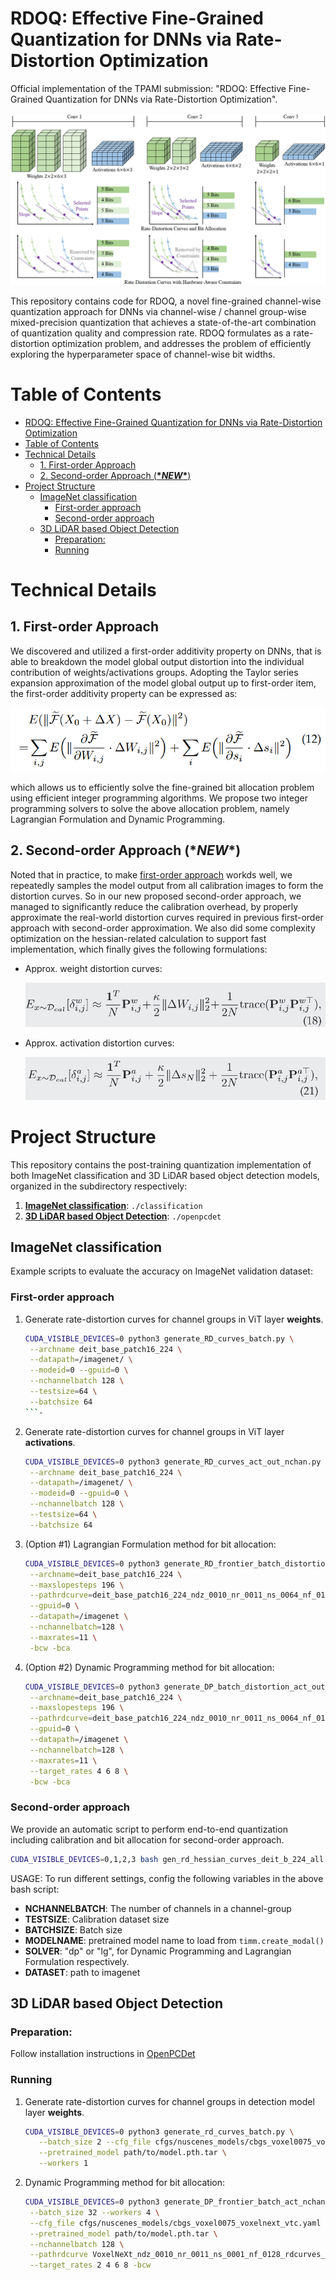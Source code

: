 # RDOQ: Effective Fine-Grained Quantization for DNNs via Rate-Distortion Optimization

Official implementation of the TPAMI submission: "RDOQ: Effective Fine-Grained Quantization for DNNs via Rate-Distortion Optimization".


![rdoq](assets/thumbnail-tpami-rdoq.png)

This repository contains code for RDOQ, a novel fine-grained channel-wise quantization approach for DNNs via channel-wise / channel group-wise mixed-precision quantization that achieves a state-of-the-art combination of quantization quality and compression rate.
RDOQ formulates as a rate-distortion optimization problem, and addresses the problem of efficiently exploring the hyperparameter space of channel-wise bit widths. 


# Table of Contents
- [RDOQ: Effective Fine-Grained Quantization for DNNs via Rate-Distortion Optimization](#rdoq-effective-fine-grained-quantization-for-dnns-via-rate-distortion-optimization)
- [Table of Contents](#table-of-contents)
- [Technical Details](#technical-details)
  - [1. First-order Approach](#1-first-order-approach)
  - [2. Second-order Approach (**\**NEW*\***)](#2-second-order-approach-new)
- [Project Structure](#project-structure)
  - [ImageNet classification](#imagenet-classification)
    - [First-order approach](#first-order-approach)
    - [Second-order approach](#second-order-approach)
  - [3D LiDAR based Object Detection](#3d-lidar-based-object-detection)
    - [Preparation:](#preparation)
    - [Running](#running)

# Technical Details

## 1. First-order Approach

We discovered and utilized a first-order additivity property on DNNs, that is able to breakdown the model global output distortion into the individual contribution of weights/activations groups. 
Adopting the Taylor series expansion approximation of the model global output up to first-order item, the first-order additivity property can be expressed as:

![additivity_first](assets/additivity_first.png)

which allows us to efficiently solve the fine-grained bit allocation problem using efficient integer programming algorithms.
We propose two integer programming solvers to solve the above allocation problem, namely Lagrangian Formulation and Dynamic Programming.


## 2. Second-order Approach (**\**NEW*\***) 
Noted that in practice, to make [first-order approach](#1-first-order-approach) workds well, we repeatedly samples the model output from all calibration images to form the distortion curves. 
So in our new proposed second-order approach, we managed to significantly reduce the calibration overhead, by properly approximate the real-world distortion curves required in previous first-order approach with second-order approximation.
We also did some complexity optimization on the hessian-related calculation to support fast implementation, which finally gives the following formulations:
- Approx. weight distortion curves:

  ![2nd-w](assets/2nd-w.png)

- Approx. activation distortion curves:

  ![2nd-a](assets/2nd-a.png)


# Project Structure

This repository contains the post-training quantization implementation of both ImageNet classification and 3D LiDAR based object detection models, organized in the subdirectory respectively:
1. [__ImageNet classification__](#ImageNet-classification): `./classification`
2. [__3D LiDAR based Object Detection__](#3D-LiDAR-based-Object-Detection): `./openpcdet`


## ImageNet classification
Example scripts to evaluate the accuracy on ImageNet validation dataset:

### First-order approach

1. Generate rate-distortion curves for channel groups in ViT layer **weights**.
   ```bash
   CUDA_VISIBLE_DEVICES=0 python3 generate_RD_curves_batch.py \
    --archname deit_base_patch16_224 \
    --datapath=/imagenet/ \
    --modeid=0 --gpuid=0 \
    --nchannelbatch 128 \
    --testsize=64 \
    --batchsize 64 
   ```-
2. Generate rate-distortion curves for channel groups in ViT layer **activations**.
   ```bash
   CUDA_VISIBLE_DEVICES=0 python3 generate_RD_curves_act_out_nchan.py \
    --archname deit_base_patch16_224 \
    --datapath=/imagenet/ \
    --modeid=0 --gpuid=0 \
    --nchannelbatch 128 \
    --testsize=64 \
    --batchsize 64
   ```
3. (Option #1) Lagrangian Formulation method for bit allocation:
   ```bash
   CUDA_VISIBLE_DEVICES=0 python3 generate_RD_frontier_batch_distortion_act_out_nchan.py \
    --archname=deit_base_patch16_224 \
    --maxslopesteps 196 \
    --pathrdcurve=deit_base_patch16_224_ndz_0010_nr_0011_ns_0064_nf_0128_rdcurves_channelwise_opt_dist/ \
    --gpuid=0 \
    --datapath=/imagenet \
    --nchannelbatch=128 \
    --maxrates=11 \
    -bcw -bca
   ```
4. (Option #2) Dynamic Programming method for bit allocation:
   ```bash
   CUDA_VISIBLE_DEVICES=0 python3 generate_DP_batch_distortion_act_out_nchan.py \
    --archname=deit_base_patch16_224 \
    --maxslopesteps 196 \
    --pathrdcurve=deit_base_patch16_224_ndz_0010_nr_0011_ns_0064_nf_0128_rdcurves_channelwise_opt_dist/ \
    --gpuid=0 \
    --datapath=/imagenet \
    --nchannelbatch=128 \
    --maxrates=11 \
    --target_rates 4 6 8 \
    -bcw -bca
   ```

### Second-order approach
We provide an automatic script to perform end-to-end quantization including calibration and bit allocation for second-order approach.
```bash
CUDA_VISIBLE_DEVICES=0,1,2,3 bash gen_rd_hessian_curves_deit_b_224_all.sh
```

USAGE: To run different settings, config the following variables in the above bash script:

- **NCHANNELBATCH**: The number of channels in a channel-group
- **TESTSIZE**: Calibration dataset size
- **BATCHSIZE**: Batch size
- **MODELNAME**: pretrained model name to load from `timm.create_modal()`
- **SOLVER**: "dp" or "lg", for Dynamic Programming and Lagrangian Formulation respectively.
- **DATASET**: path to imagenet


## 3D LiDAR based Object Detection

### Preparation: 

Follow installation instructions in [OpenPCDet](https://github.com/open-mmlab/OpenPCDet)

### Running 

1. Generate rate-distortion curves for channel groups in detection model layer **weights**.
   ```bash
   CUDA_VISIBLE_DEVICES=0 python3 generate_rd_curves_batch.py \
      --batch_size 2 --cfg_file cfgs/nuscenes_models/cbgs_voxel0075_voxelnext_vtc.yaml \
      --pretrained_model path/to/model.pth.tar \
      --workers 1
   ```

2. Dynamic Programming method for bit allocation:
   ```bash
   CUDA_VISIBLE_DEVICES=0 python3 generate_DP_frontier_batch_act_nchan.py \
    --batch_size 32 --workers 4 \
    --cfg_file cfgs/nuscenes_models/cbgs_voxel0075_voxelnext_vtc.yaml \
    --pretrained_model path/to/model.pth.tar \
    --nchannelbatch 128 \
    --pathrdcurve VoxelNeXt_ndz_0010_nr_0011_ns_0001_nf_0128_rdcurves_channelwise_opt_dist/ \
    --target_rates 2 4 6 8 -bcw
   ```